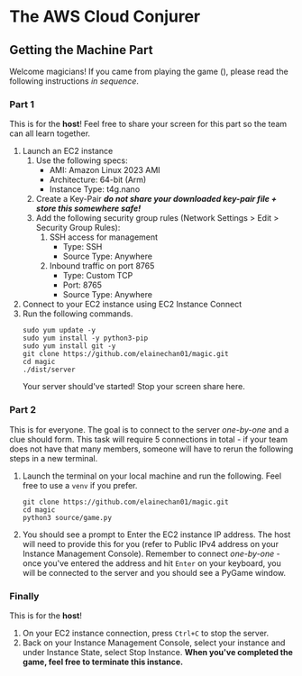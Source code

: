 # The AWS Cloud Conjurer
## Getting the Machine Part
Welcome magicians! If you came from playing the game (), please read the following instructions _in sequence_.

### Part 1
This is for the **host**! Feel free to share your screen for this part so the team can all learn together.
1. Launch an EC2 instance 
    1. Use the following specs:
        - AMI: Amazon Linux 2023 AMI
        - Architecture: 64-bit (Arm)
        - Instance Type: t4g.nano
    2. Create a Key-Pair _**do not share your downloaded key-pair file + store this somewhere safe!**_
    3. Add the following security group rules (Network Settings > Edit > Security Group Rules):
        1. SSH access for management
            - Type: SSH
            - Source Type: Anywhere
        2. Inbound traffic on port 8765
            - Type: Custom TCP
            - Port: 8765
            - Source Type: Anywhere
2. Connect to your EC2 instance using EC2 Instance Connect
3. Run the following commands.
    ```
    sudo yum update -y
    sudo yum install -y python3-pip
    sudo yum install git -y
    git clone https://github.com/elainechan01/magic.git
    cd magic
    ./dist/server
    ```
    Your server should've started! Stop your screen share here.

### Part 2
This is for everyone. The goal is to connect to the server *one-by-one* and a clue should form. This task will require 5 connections in total - if your team does not have that many members, someone will have to rerun the following steps in a new terminal.
1. Launch the terminal on your local machine and run the following. Feel free to use a `venv` if you prefer.
    ```
    git clone https://github.com/elainechan01/magic.git
    cd magic
    python3 source/game.py
    ```
2. You should see a prompt to Enter the EC2 instance IP address. The host will need to provide this for you (refer to Public IPv4 address on your Instance Management Console). Remember to connect *one-by-one* - once you've entered the address and hit `Enter` on your keyboard, you will be connected to the server and you should see a PyGame window.

### Finally
This is for the **host**!
1. On your EC2 instance connection, press `Ctrl+C` to stop the server.
2. Back on your Instance Management Console, select your instance and under Instance State, select Stop Instance.
**When you've completed the game, feel free to terminate this instance.**
